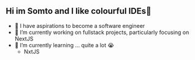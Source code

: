 ## Hi im Somto and I like colourful IDEs👋

<!--
**SomtoNnajide/SomtoNnajide** is a ✨ _special_ ✨ repository because its `README.md` (this file) appears on your GitHub profile.

Here are some ideas to get you started:

- 🔭 I’m currently working on ...
- 🌱 I’m currently learning ...
- 👯 I’m looking to collaborate on ...
- 🤔 I’m looking for help with ...
- 💬 Ask me about ...
- 📫 How to reach me: ...
- 😄 Pronouns: ...
- ⚡ Fun fact: ...
-->

- 🎯 I have aspirations to become a software engineer
- 🔭 I’m currently working on fullstack projects, particularly focusing on NextJS
- 🌱 I’m currently learning ... quite a lot 😭
    - NxtJS
